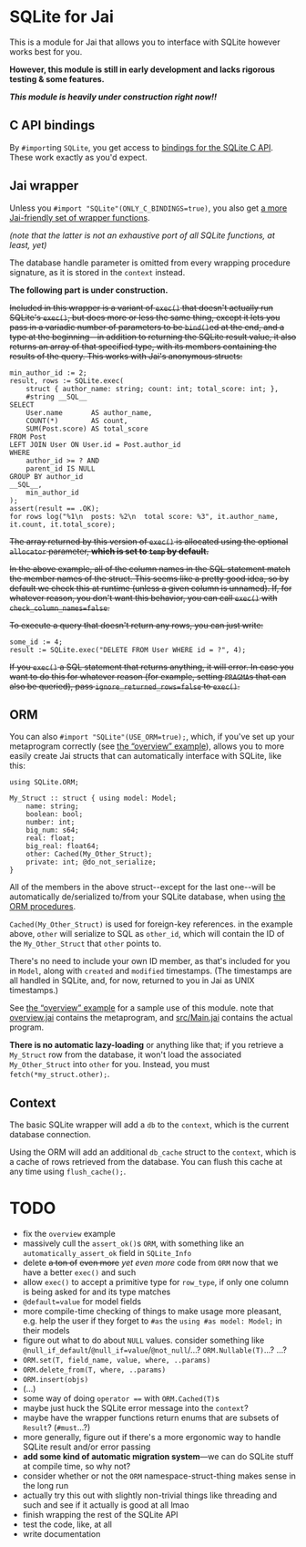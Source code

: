 SQLite for Jai
==============

This is a module for Jai that allows you to interface with SQLite however works best for you.

**However, this module is still in early development and lacks rigorous testing & some features.**

***This module is heavily under construction right now!!***


C API bindings
--------------

By `#import`ing `SQLite`, you get access to [bindings for the SQLite C API](src/sqlite3.jai). These
work exactly as you'd expect.


Jai wrapper
-----------
Unless you `#import "SQLite"(ONLY_C_BINDINGS=true)`, you also get [a more Jai-friendly set of wrapper functions](src/SQLite.jai).

*(note that the latter is not an exhaustive port of all SQLite functions, at least, yet)*

The database handle parameter is omitted from every wrapping procedure signature, as it is stored in
the `context` instead.

**The following part is under construction.**

~~Included in this wrapper is a variant of `exec()` that doesn't actually run SQLite's `exec()`, but
does more or less the same thing, except it lets you pass in a variadic number of parameters to be
`bind()`ed at the end, and a type at the beginning—in addition to returning the SQLite result
value, it also returns an array of that specified type, with its members containing the results of
the query. This works with Jai's anonymous structs:~~

```jai
min_author_id := 2;
result, rows := SQLite.exec(
    struct { author_name: string; count: int; total_score: int; },
    #string __SQL__
SELECT
    User.name       AS author_name,
    COUNT(*)        AS count,
    SUM(Post.score) AS total_score
FROM Post
LEFT JOIN User ON User.id = Post.author_id
WHERE
    author_id >= ? AND
    parent_id IS NULL
GROUP BY author_id
__SQL__,
    min_author_id
);
assert(result == .OK);
for rows log("%1\n  posts: %2\n  total score: %3", it.author_name, it.count, it.total_score);
```

~~The array returned by this version of `exec()` is allocated using the optional `allocator`
parameter, **which is set to `temp` by default.**~~

~~In the above example, all of the column names in the SQL statement match the member names of the
struct. This seems like a pretty good idea, so by default we check this at runtime (unless a given
column is unnamed). If, for whatever reason, you don't want this behavior, you can call `exec()`
with `check_column_names=false`.~~

~~To execute a query that doesn't return any rows, you can just write:~~

```jai
some_id := 4;
result := SQLite.exec("DELETE FROM User WHERE id = ?", 4);
```

~~If you `exec()` a SQL statement that returns anything, it will error. In case you want to do this
for whatever reason (for example, setting `PRAGMA`s that can also be queried), pass
`ignore_returned_rows=false` to `exec()`.~~


ORM
---

You can also `#import "SQLite"(USE_ORM=true);`, which, if you've set up your metaprogram correctly
(see [the “overview” example](examples/overview)), allows you to more easily create Jai structs that
can automatically interface with SQLite, like this:

```jai
using SQLite.ORM;

My_Struct :: struct { using model: Model;
    name: string;
    boolean: bool;
    number: int;
    big_num: s64;
    real: float;
    big_real: float64;
    other: Cached(My_Other_Struct);
    private: int; @do_not_serialize;
}
```

All of the members in the above struct--except for the last one--will be automatically de/serialized
to/from your SQLite database, when using [the ORM procedures](src/ORM.jai).

`Cached(My_Other_Struct)` is used for foreign-key references. in the example above, `other` will
serialize to SQL as `other_id`, which will contain the ID of the `My_Other_Struct` that `other`
points to.

There's no need to include your own ID member, as that's included for you in `Model`, along with
`created` and `modified` timestamps. (The timestamps are all handled in SQLite, and, for now,
returned to you in Jai as UNIX timestamps.)

See [the “overview” example](examples/overview) for a sample use of this module. note that [overview.jai](examples/overview/overview.jai)
contains the metaprogram, and [src/Main.jai](examples/overview/src/Main.jai) contains the actual
program.

**There is no automatic lazy-loading** or anything like that; if you retrieve a `My_Struct` row from
the database, it won't load the associated `My_Other_Struct` into `other` for you. Instead, you must
`fetch(*my_struct.other);`.


Context
-------

The basic SQLite wrapper will add a `db` to the `context`, which is the current database connection.

Using the ORM will add an additional `db_cache` struct to the `context`, which is a cache of rows
retrieved from the database. You can flush this cache at any time using `flush_cache();`.


TODO
====

 - fix the `overview` example
 - massively cull the `assert_ok()`s `ORM`, with something like an `automatically_assert_ok` field in `SQLite_Info`
 - delete ~~a ton of~~ ~~even more~~ *yet even more* code from `ORM` now that we have a better `exec()` and such
 - allow `exec()` to accept a primitive type for `row_type`, if only one column is being asked for and its type matches
 - `@default=value` for model fields
 - more compile-time checking of things to make usage more pleasant, e.g. help the user if they forget to `#as` the `using #as model: Model;` in their models
 - figure out what to do about `NULL` values. consider something like `@null_if_default`/`@null_if=value`/`@not_null`/...? `ORM.Nullable(T)`...? ...?
 - `ORM.set(T, field_name, value, where, ..params)`
 - `ORM.delete_from(T, where, ..params)`
 - `ORM.insert(objs)`
 - (...)
 - some way of doing `operator ==` with `ORM.Cached(T)`s
 - maybe just huck the SQLite error message into the `context`?
 - maybe have the wrapper functions return enums that are subsets of `Result`? (`#must`...?)
 - more generally, figure out if there's a more ergonomic way to handle SQLite result and/or error passing
 - **add some kind of automatic migration system**—we can do SQLite stuff at compile time, so why not?
 - consider whether or not the `ORM` namespace-struct-thing makes sense in the long run
 - actually try this out with slightly non-trivial things like threading and such and see if it actually is good at all lmao
 - finish wrapping the rest of the SQLite API
 - test the code, like, at all
 - write documentation
